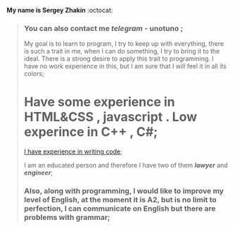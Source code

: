 **My name is Sergey Zhakin** :octocat:

>### You can also contact me  ***telegram***  - **unotuno** ;
>
>My goal is to learn to program, I try to keep up with everything, there is such a trait in me, when I can do something, I try to bring it to the ideal. There is a strong desire to apply this trait to programming. I have no work experience in this, but I am sure that I will feel it in all its colors;
>
> # Have some experience in HTML&CSS , javascript .  Low experince in  C++ ,  C#;
>
>[I have experience in writing code](https://github.com/iamkape);
>
>I am an educated person and therefore I have two of them ***lawyer*** and ***engineer***;
>
>### Also, along with programming, I would like to improve my level of English, at the moment it is A2, but  is no limit to perfection, I can communicate on English but there are problems with grammar;
